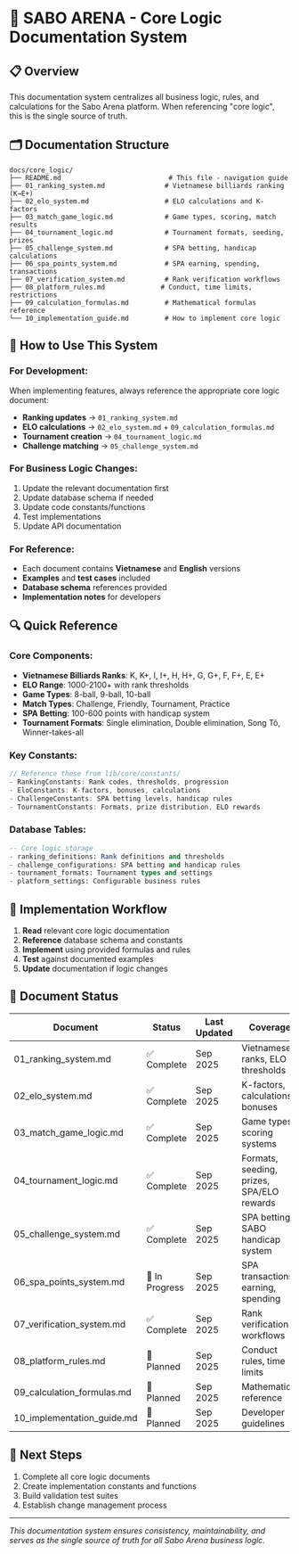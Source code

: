 # 🎱 SABO ARENA - Core Logic Documentation System

## 📋 Overview
This documentation system centralizes all business logic, rules, and calculations for the Sabo Arena platform. When referencing "core logic", this is the single source of truth.

## 🗂️ Documentation Structure

```
docs/core_logic/
├── README.md                           # This file - navigation guide
├── 01_ranking_system.md               # Vietnamese billiards ranking (K→E+)
├── 02_elo_system.md                   # ELO calculations and K-factors
├── 03_match_game_logic.md             # Game types, scoring, match results
├── 04_tournament_logic.md             # Tournament formats, seeding, prizes
├── 05_challenge_system.md             # SPA betting, handicap calculations
├── 06_spa_points_system.md            # SPA earning, spending, transactions
├── 07_verification_system.md          # Rank verification workflows
├── 08_platform_rules.md              # Conduct, time limits, restrictions
├── 09_calculation_formulas.md         # Mathematical formulas reference
└── 10_implementation_guide.md         # How to implement core logic
```

## 🎯 How to Use This System

### **For Development:**
When implementing features, always reference the appropriate core logic document:
- **Ranking updates** → `01_ranking_system.md`
- **ELO calculations** → `02_elo_system.md` + `09_calculation_formulas.md`
- **Tournament creation** → `04_tournament_logic.md`
- **Challenge matching** → `05_challenge_system.md`

### **For Business Logic Changes:**
1. Update the relevant documentation first
2. Update database schema if needed
3. Update code constants/functions
4. Test implementations
5. Update API documentation

### **For Reference:**
- Each document contains **Vietnamese** and **English** versions
- **Examples** and **test cases** included
- **Database schema** references provided
- **Implementation notes** for developers

## 🔍 Quick Reference

### **Core Components:**
- **Vietnamese Billiards Ranks**: K, K+, I, I+, H, H+, G, G+, F, F+, E, E+
- **ELO Range**: 1000-2100+ with rank thresholds
- **Game Types**: 8-ball, 9-ball, 10-ball
- **Match Types**: Challenge, Friendly, Tournament, Practice
- **SPA Betting**: 100-600 points with handicap system
- **Tournament Formats**: Single elimination, Double elimination, Song Tô, Winner-takes-all

### **Key Constants:**
```dart
// Reference these from lib/core/constants/
- RankingConstants: Rank codes, thresholds, progression
- EloConstants: K-factors, bonuses, calculations
- ChallengeConstants: SPA betting levels, handicap rules
- TournamentConstants: Formats, prize distribution, ELO rewards
```

### **Database Tables:**
```sql
-- Core logic storage
- ranking_definitions: Rank definitions and thresholds
- challenge_configurations: SPA betting and handicap rules
- tournament_formats: Tournament types and settings
- platform_settings: Configurable business rules
```

## 🚀 Implementation Workflow

1. **Read** relevant core logic documentation
2. **Reference** database schema and constants
3. **Implement** using provided formulas and rules
4. **Test** against documented examples
5. **Update** documentation if logic changes

## 📖 Document Status

| Document | Status | Last Updated | Coverage |
|----------|--------|--------------|----------|
| 01_ranking_system.md | ✅ Complete | Sep 2025 | Vietnamese ranks, ELO thresholds |
| 02_elo_system.md | ✅ Complete | Sep 2025 | K-factors, calculations, bonuses |
| 03_match_game_logic.md | ✅ Complete | Sep 2025 | Game types, scoring systems |
| 04_tournament_logic.md | ✅ Complete | Sep 2025 | Formats, seeding, prizes, SPA/ELO rewards |
| 05_challenge_system.md | ✅ Complete | Sep 2025 | SPA betting, SABO handicap system |
| 06_spa_points_system.md | 🔄 In Progress | Sep 2025 | SPA transactions, earning, spending |
| 07_verification_system.md | ✅ Complete | Sep 2025 | Rank verification workflows |
| 08_platform_rules.md | 📝 Planned | Sep 2025 | Conduct rules, time limits |
| 09_calculation_formulas.md | 📝 Planned | Sep 2025 | Mathematical reference |
| 10_implementation_guide.md | 📝 Planned | Sep 2025 | Developer guidelines |

## 🎯 Next Steps

1. Complete all core logic documents
2. Create implementation constants and functions
3. Build validation test suites
4. Establish change management process

---

*This documentation system ensures consistency, maintainability, and serves as the single source of truth for all Sabo Arena business logic.*